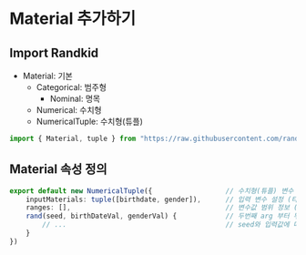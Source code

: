 # Material 추가하기
## Import Randkid
- Material: 기본
  - Categorical: 범주형
    - Nominal: 명목
  - Numerical: 수치형
  - NumericalTuple: 수치형(튜플)
```ts
import { Material, tuple } from "https://raw.githubusercontent.com/randkid/Randkid/master/mod.ts"
```
## Material 속성 정의
```ts
export default new NumericalTuple({                  // 수치형(튜플) 변수
    inputMaterials: tuple([birthdate, gender]),      // 입력 변수 설정 (타입 추론을 위해 tuple() 사용)
    ranges: [],                                      // 변수값 범위 정보 (필수 아님)
    rand(seed, birthDateVal, genderVal) {            // 두번째 arg 부터 무작위 생성된 데이터 입력됨
        // ...                                       // seed와 입력값에 따라 데이터 생성
    }
})
```
